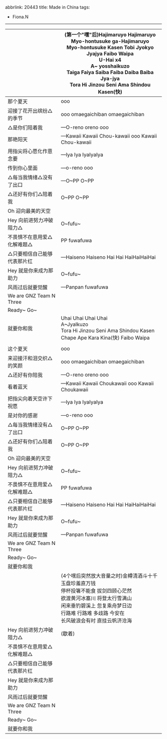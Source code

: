 abbrlink: 20443
title: Made in China
tags:
  - Fiona.N
---
|      |(第一个"嘿"后)Hajimaruyo Hajimaruyo<br>Myo-hontusuke ga-Hajimaruyo<br>Myo-hontusuke Kasen Tobi Jyokyo<br>Jyajya Faibo Waipa<br>U-Hai x4<br>A~ yosshaikuzo<br>Taiga Faiya Saiba Faiba Daiba Baiba Jya-jya<br>Tora Hi Jinzou Seni Ama Shindou Kasen(快)|
|--|--|
|那个夏天|ooo|
|迎接了花开出缤纷△的季节|ooo omaegaichiban omaegaichiban |
|△是你们陪着我|—O-reno oreno ooo|
|那艳阳天|—Kawaii Kawaii Chou-kawaii ooo Kawaii Chou-kawaii|
|用指尖将心愿化作意念要|—Iya Iya IyaIyaIya|
|传到你心里面|—o-reno ooo|
|△每当我情绪△没有了出口|—O~PP O~PP|
|△还好有你们△陪着我|O~PP O~PP|
|Oh 迎向最美的天空|      |
|Hey 向前进努力冲破阻力△|O~fufu~|
|不畏惧不在意用爱△化解难题△|PP fuwafuwa|
|△只要相信自己能够代表那片红|—Haiseno Haiseno Hai Hai HaiHaiHaiHai|
|Hey 就是你来成为那助力|O~fufu~|
|风雨过后就要觉醒|—Panpan fuwafuwa|
|We are GNZ Team N Three|      |
|Ready~ Go~|      |
|就要你和我|Uhai Uhai Uhai Uhai<br>A~JyaIkuzo<br>Tora Hi Jinzou Seni Ama Shindou Kasen<br>Chape Ape Kara Kina(快) Faibo Waipa|
|      |      |
|这个夏天|ooo|
|来迎接汗和泪交织△的笑颜|ooo omaegaichiban omaegaichiban |
|△还好有你陪我|—O-reno oreno ooo|
|看着蓝天|—Kawaii Kawaii Choukawaii ooo Kawaii Choukawaii|
|把指尖向着天空许下祝愿|—Iya Iya IyaIyaIya|
|是对你的感谢|—o-reno ooo|
|△每当我情绪没有△了出口|O~PP O~PP|
|△还好有你们△陪着我|O~PP O~PP|
|Oh 迎向最美的天空|      |
|Hey 向前进努力冲破阻力△|O~fufu~|
|不畏惧不在意用爱△化解难题△|PP fuwafuwa|
|△只要相信自己能够代表那片红|—Haiseno Haiseno Hai Hai HaiHaiHaiHai|
|Hey 就是你来成为那助力|O~fufu~|
|风雨过后就要觉醒|—Panpan fuwafuwa|
|We are GNZ Team N Three|      |
|Ready~ Go~|      |
|就要你和我|      |
|      |(4个嘿后突然放大音量之时)金樽清酒斗十千 玉盘珍羞直万钱<br>停杯投箸不能食 拔剑四顾心茫然<br>欲渡黄河冰塞川 将登太行雪满山<br>闲来垂钓碧溪上 忽复乘舟梦日边<br>行路难 行路难 多歧路 今安在<br>长风破浪会有时 直挂云帆济沧海|
|Hey 向前进努力冲破阻力△|(歇着)|
|不畏惧不在意用爱△化解难题△|      |
|△只要相信自己能够代表那片红|      |
|Hey 就是你来成为那助力|      |
|风雨过后就要觉醒|      |
|We are GNZ Team N Three|      |
|Ready~ Go~|      |
|就要你和我|      |